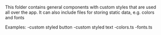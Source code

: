 This folder contains general components with custom styles that are used all over the app.
It can also include files for storing static data, e.g. colors and fonts 

Examples:
-custom styled button
-custom styled text
-colors.ts
-fonts.ts
